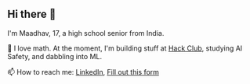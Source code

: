 ## Hi there 👋

I'm Maadhav, 17, a high school senior from India.

🖤 I love math. At the moment, I'm building stuff at [Hack Club](hackclub.com), studying AI Safety, and dabbling into ML.

📫 How to reach me: [LinkedIn](https://www.linkedin.com/in/maadhav-bhatt/), [Fill out this form](https://forms.gle/Xno5kMhmPFK4E37f9)

<!--
**MaadhavBhatt/MaadhavBhatt** is a ✨ _special_ ✨ repository because its `README.md` (this file) appears on your GitHub profile.

Here are some ideas to get you started:

- 🔭 I’m currently working on ...
- 🌱 I’m currently learning ...
- 👯 I’m looking to collaborate on ...
- 🤔 I’m looking for help with ...
- 💬 Ask me about ...
- 📫 How to reach me: ...
- 😄 Pronouns: ...
- ⚡ Fun fact: ...
-->
